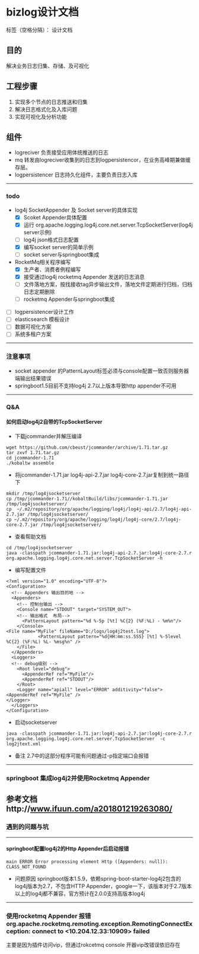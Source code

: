 # bizlog设计文档

标签（空格分隔）： 设计文档

## 目的
解决业务日志归集、存储、及可视化

## 工程步骤

 1. 实现多个节点的日志推送和归集
 2. 解决日志格式化及入库问题
 3. 实现可视化及分析功能

## 组件
* logreciver
  负责接受应用体统推送的日志
* mq
  转发由logreciver收集到的日志到logpersistencor，在业务高峰期兼做缓存层。
* logpersistencer
  日志持久化组件，主要负责日志入库


---

### todo

* log4j SocketAppender 及 Socket server的具体实现
  - [x] Scoket Appender具体配置
  - [x] 运行 org.apache.logging.log4j.core.net.server.TcpSocketServer(log4j server示例)
  - [ ] log4j json格式日志配置
  - [x] 编写socket server的简单示例
  - [ ] socket server与springboot集成
* RocketMq相关程序编写
  - [x] 生产者、消费者例程编写
  - [x] 接受通过log4j rocketmq Appender 发送的日志消息
  - [ ] 文件落地方案，按找接收tag异步输出文件，落地文件定期进行归档，归档日志定期删除
  - [ ] rocketmq Appender与springboot集成
- [ ] logpersistencer设计工作
- [ ] elasticsearch 模板设计
- [ ] 数据可视化方案
- [ ] 系统多租户方案

---
### 注意事项
* socket appender 的PatternLayout标签必须与console配置一致否则服务器端输出结果错误
* springboot1.5目前不支持log4j 2.7以上版本导致http appender不可用

---
### Q&A

#### 如何启动log4j2自带的TcpSocketServer
* 下载jcommander并解压编译
```
wget https://github.com/cbeust/jcommander/archive/1.71.tar.gz
tar zxvf 1.71.tar.gz
cd jcommander-1.71
./kobaltw assemble
```
* 将jcommander-1.71.jar log4j-api-2.7.jar log4j-core-2.7.jar复制到统一路径下
```
mkdir /tmp/log4jsocketserver
cp /tmp/jcommander-1.71//kobaltBuild/libs/jcommander-1.71.jar /tmp/log4jsocketserver/
cp  ~/.m2/repository/org/apache/logging/log4j/log4j-api/2.7/log4j-api-2.7.jar /tmp/log4jsocketserver/
cp ~/.m2/repository/org/apache/logging/log4j/log4j-core/2.7/log4j-core-2.7.jar /tmp/log4jsocketserver/

```
* 查看帮助文档
```
cd /tmp/log4jsocketserver
java -classpath jcommander-1.71.jar:log4j-api-2.7.jar:log4j-core-2.7.r  org.apache.logging.log4j.core.net.server.TcpSocketServer -h
```
* 编写配置文件
```
<?xml version="1.0" encoding="UTF-8"?>
<Configuration>
  <!-- Appenders 输出目的地 -->
  <Appenders>
    <!-- 控制台输出 -->
    <Console name="STDOUT" target="SYSTEM_OUT">
    <!-- 输出格式  布局-->
      <PatternLayout pattern="%d %-5p [%t] %C{2} (%F:%L) - %m%n"/>
    </Console>
<File name="MyFile" fileName="D:/logs/log4j2test.log">  
            <PatternLayout pattern="%d{HH:mm:ss.SSS} [%t] %-5level %C{2} (%F:%L) %L- %msg%n" />  
    </File> 
  </Appenders>
  <Loggers>
  <!-- debug级别 -->
    <Root level="debug">
      <AppenderRef ref="MyFile"/>
      <AppenderRef ref="STDOUT"/>
    </Root>
    <Logger name="apiall" level="ERROR" additivity="false">
<AppenderRef ref="MyFile" />
</Logger>
  </Loggers>
</Configuration>
```
* 启动socketserver
```
java -classpath jcommander-1.71.jar:log4j-api-2.7.jar:log4j-core-2.7.r  org.apache.logging.log4j.core.net.server.TcpSocketServer  -c log2jtext.xml
```
* 备注
2.7中的这部分程序可能有问题通过-p指定端口会报错

---
### springboot 集成log4j2并使用Rocketmq Appender
参考文档http://www.ifuun.com/a201801219263080/
---


### 遇到的问题与坑
---
#### springboot配置log4j2的Http Appender后启动报错
```
main ERROR Error processing element Http ([Appenders: null]): CLASS_NOT_FOUND
```
* 问题原因
springboot版本1.5.9，依赖spring-boot-starter-log4j2包含的log4j版本为2.7，不包含HTTP Appender，google一下，该版本对于2.7版本以上的log4j都不兼容，官方预计在2.0.0支持高版本log4j

---
### 使用rocketmq Appender 报错 org.apache.rocketmq.remoting.exception.RemotingConnectException: connect to <10.204.12.33:10909> failed

主要是因为插件访问vip，但通过rokcetmq console 开器vip改错误依旧存在







